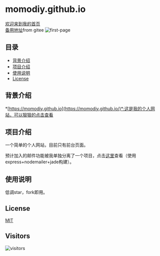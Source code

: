 # **momodiy.github.io**

[欢迎来到我的首页](https://momodiy.github.io)<br>
[备用地址](https://geeksteven.gitee.io/momodiy.github.io/)from gitee
![first-page](images/redeme1.jpg)

## 目录  
* [背景介绍](#背景介绍)  
* [项目介绍](#项目介绍)  
* [使用说明](#使用说明)
* [License](#License)  

<a name="背景介绍"></a>  
## 背景介绍 

*[https://momodiy.github.io](https://momodiy.github.io/)*:这是我的个人网站，可以狠狠的点击查看

<a name="项目介绍"></a>
## 项目介绍 
一个简单的个人网站，目前只有前台页面。

预计加入的邮件功能被我单独分离了一个项目，点击[这里](https://github.com/momodiy/nodemailer-SMTP-server)查看（使用express+nodemailer+jade构建）。

<a name="使用说明"></a>  
## 使用说明

低调star，fork即用。

<a name="License"></a>  
## License
[MIT](#License)

## Visitors
 ![visitors](https://visitor-badge.glitch.me/badge?page_id=momodiy.github.io)
